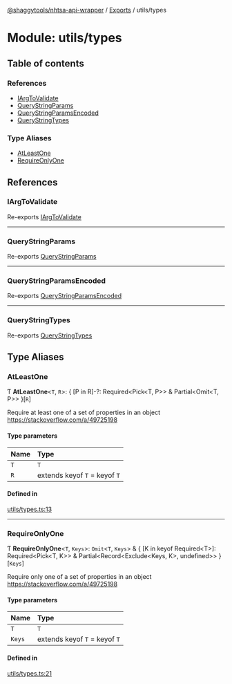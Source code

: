 [@shaggytools/nhtsa-api-wrapper](../README.md) / [Exports](../modules.md) / utils/types

# Module: utils/types

## Table of contents

### References

- [IArgToValidate](utils_types.md#iargtovalidate)
- [QueryStringParams](utils_types.md#querystringparams)
- [QueryStringParamsEncoded](utils_types.md#querystringparamsencoded)
- [QueryStringTypes](utils_types.md#querystringtypes)

### Type Aliases

- [AtLeastOne](utils_types.md#atleastone)
- [RequireOnlyOne](utils_types.md#requireonlyone)

## References

### IArgToValidate

Re-exports [IArgToValidate](utils_argHandler.md#iargtovalidate)

___

### QueryStringParams

Re-exports [QueryStringParams](utils_createQueryString.md#querystringparams)

___

### QueryStringParamsEncoded

Re-exports [QueryStringParamsEncoded](utils_createQueryString.md#querystringparamsencoded)

___

### QueryStringTypes

Re-exports [QueryStringTypes](utils_createQueryString.md#querystringtypes)

## Type Aliases

### AtLeastOne

Ƭ **AtLeastOne**<`T`, `R`\>: { [P in R]-?: Required<Pick<T, P\>\> & Partial<Omit<T, P\>\> }[`R`]

Require at least one of a set of properties in an object
https://stackoverflow.com/a/49725198

#### Type parameters

| Name | Type |
| :------ | :------ |
| `T` | `T` |
| `R` | extends keyof `T` = keyof `T` |

#### Defined in

[utils/types.ts:13](https://github.com/ShaggyTech/nhtsa-api-wrapper/blob/e851323/packages/lib/src/utils/types.ts#L13)

___

### RequireOnlyOne

Ƭ **RequireOnlyOne**<`T`, `Keys`\>: `Omit`<`T`, `Keys`\> & { [K in keyof Required<T\>]: Required<Pick<T, K\>\> & Partial<Record<Exclude<Keys, K\>, undefined\>\> }[`Keys`]

Require only one of a set of properties in an object
https://stackoverflow.com/a/49725198

#### Type parameters

| Name | Type |
| :------ | :------ |
| `T` | `T` |
| `Keys` | extends keyof `T` = keyof `T` |

#### Defined in

[utils/types.ts:21](https://github.com/ShaggyTech/nhtsa-api-wrapper/blob/e851323/packages/lib/src/utils/types.ts#L21)
